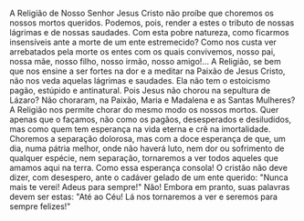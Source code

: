 A Religião de Nosso Senhor Jesus Cristo não proíbe que choremos os nossos mortos queridos. Podemos, pois, render a estes o tributo de nossas lágrimas e de nossas saudades. Com esta pobre natureza, como ficarmos insensíveis ante a morte de um ente estremecido? Como nos custa ver arrebatados pela morte os entes com os quais convivemos, nosso pai, nossa mãe, nosso filho, nosso irmão, nosso amigo!\... A Religião, se bem que nos ensine a ser fortes na dor e a meditar na Paixão de Jesus Cristo, não nos veda aquelas lágrimas e saudades. Ela não tem o estoicismo pagão, estúpido e antinatural. Pois Jesus não chorou na sepultura de Lázaro? Não choraram, na Paixão, Maria e Madalena e as Santas Mulheres? A Religião nos permite chorar do mesmo modo os nossos mortos. Quer apenas que o façamos, não como os pagãos, desesperados e desiludidos, mas como quem tem esperança na vida eterna e crê na imortalidade. Choremos a separação dolorosa, mas com a doce esperança de que, um dia, numa pátria melhor, onde não haverá luto, nem dor ou sofrimento de qualquer espécie, nem separação, tornaremos a ver todos aqueles que amamos aqui na terra. Como essa esperança consola! O cristão não deve dizer, com desespero, ante o cadáver gelado de um ente querido: "Nunca mais te verei! Adeus para sempre!" Não! Embora em pranto, suas palavras devem ser estas: "Até ao Céu! Lá nos tornaremos a ver e seremos para sempre felizes!"